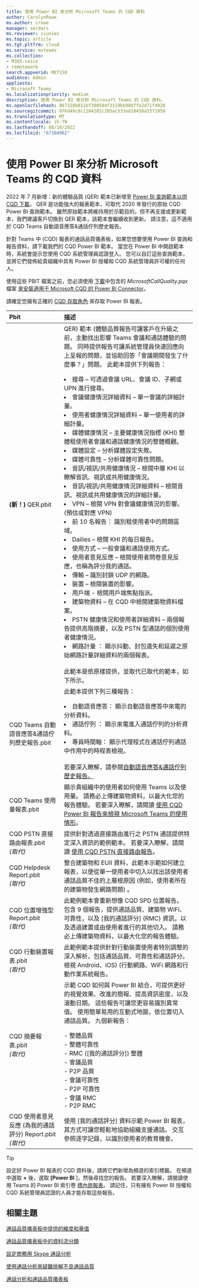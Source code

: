```yaml
---
title: 使用 Power BI 來分析 Microsoft Teams 的 CQD 資料
author: CarolynRowe
ms.author: crowe
manager: serdars
ms.reviewer: siunies
ms.topic: article
ms.tgt.pltfrm: cloud
ms.service: msteams
ms.collection:
- M365-voice
- remotework
search.appverid: MET150
audience: Admin
appliesto:
- Microsoft Teams
ms.localizationpriority: medium
description: 使用 Power BI 來分析 Microsoft Teams 的 CQD 資料。
ms.openlocfilehash: 867328b011bf300504f3119bb988ffe2d71f4920
ms.sourcegitcommit: 976d49c8c1104282c205ac533ed10450a5371950
ms.translationtype: MT
ms.contentlocale: zh-TW
ms.lasthandoff: 08/10/2022
ms.locfileid: "67304062"
---
```

# <a name="use-power-bi-to-analyze-cqd-data-for-microsoft-teams"></a>使用 Power BI 來分析 Microsoft Teams 的 CQD 資料

2022 年 7 月新增：新的體驗品質 (QER) 範本已新增至 [Power BI 查詢範本以供 CQD 下載](https://www.microsoft.com/download/details.aspx?id=102291)。 QER 是功能強大的報表範本，可取代 2020 年發行的原始 CQD Power BI 查詢範本。 雖然原始範本將維持用於示範目的，但不再支援或更新範本，我們建議客戶切換到 QER 範本，該範本會繼續收到更新。 請注意，這不適用於 CQD Teams 自動語音應答&通話佇列歷史報告。

針對 Teams 中 (CQD) 報表的通話品質儀表板，如果您想要使用 Power BI 查詢和報告資料，請下載我們的 CQD Power BI 範本。 當您在 Power BI 中開啟範本時，系統會提示您使用 CQD 系統管理員認證登入。 您可以自訂這些查詢範本，並將它們發佈給貴組織中具有 Power BI 授權和 CQD 系統管理員許可權的任何人。

使用這些 PBIT 檔案之前，您必須使用 [下載](https://www.microsoft.com/download/details.aspx?id=102291)中包含的 *MicrosoftCallQuality.pqx* 檔案 [來安裝適用于 Microsoft CQD 的 Power BI Connector](CQD-Power-BI-connector.md)。 

請確定您擁有正確的 [CQD 存取角色](turning-on-and-using-call-quality-dashboard.md#assign-admin-roles-for-access-to-cqd) 來存取 Power BI 報表。 

|Pbit |描述 |
|:----------|:---------|
|<strong> (新！) </strong> QER.pbit     |  QER) 範本 (體驗品質報告可讓客戶在升級之前，主動找出影響 Teams 會議和通話體驗的問題。 同時提供報告可讓系統管理員快速回應向上呈報的問題，並協助回答「會議期間發生了什麼事？」問題。  此範本提供下列報告：</p><li>搜尋 – 可透過會議 URL、會議 ID、子網或 UPN 進行搜尋。</li><li>會議健康情況詳細資料 – 單一會議的詳細計量。</li><li>使用者健康情況詳細資料 – 單一使用者的詳細計量。</li><li>媒體健康情況 – 主要健康情況指標 (KHI) 整體租使用者會議和通話健康情況的整體概觀。</li><li>媒體設定 – 分析媒體設定失敗。</li><li>媒體可靠性 – 分析媒體可靠性問題。</li><li>音訊/視訊/共用健康情況 – 檢閱中層 KHI 以瞭解音訊、視訊或共用健康情況。</li><li>音訊/視訊/共用健康情況詳細資料 – 檢閱音訊、視訊或共用健康情況的詳細計量。</li><li>VPN – 檢閱 VPN 對會議健康情況的影響。  (預估或對應 VPN) </li><li>前 10 名報告： 識別租使用者中的問題區域。</li><li>Dailies – 檢閱 KHI 的每日報告。</li><li>使用方式 – 一般會議和通話使用方式。</li><li>使用者意見反應 – 檢閱使用者問卷意見反應，也稱為評分我的通話。</li><li>傳輸 – 識別封鎖 UDP 的網路。</li><li>裝置 – 檢閱裝置的影響。</li><li>用戶端 - 檢閱用戶端焦點指派。</li><li>建築物資料 – 在 CQD 中檢閱建築物資料檔案。</li><li>PSTN 健康情況和使用者詳細資料 – 兩個報告提供高階摘要，以及 PSTN 型通話的個別使用者健康情況。</li><li>網路計量 ： 顯示抖動、封包遺失和延遲之原始網路計量詳細資料的兩個報表。</li> <br/> 此範本是依原樣提供，並取代已取代的範本，如下所示。|
|CQD Teams 自動語音應答&通話佇列歷史報告.pbit     |  此範本提供下列三種報告：</p><li>自動語音應答： 顯示自動語音應答中來電的分析資料。</li><li>通話佇列 ： 顯示來電進入通話佇列的分析資料。</li><li>專員時間軸： 顯示代理程式在通話佇列通話中作用中的時程表檢視。</li><br>若要深入瞭解，請參閱[自動語音應答&通話佇列歷史報告。](aa-cq-cqd-historical-reports.md) |
|CQD Teams 使用量報表.pbit     | 顯示貴組織中的使用者如何使用 Teams 以及使用量。 請務必上傳建築物資料，以最大化您的報告體驗。 若要深入瞭解，請閱讀 [使用 CQD Power BI 報告來檢視 Microsoft Teams 的使用情形](CQD-teams-utilization-report.md)。 |
|CQD PSTN 直接路由報表.pbit <br/> *(取代)*    | 提供針對透過直接路由進行之 PSTN 通話提供特定深入資訊的範例範本。 若要深入瞭解，請閱讀 [使用 CQD PSTN 直接路由報告](CQD-PSTN-report.md)。 |
|CQD Helpdesk Report.pbit <br/> *(取代)*     |整合建築物和 EUII 資料，此範本示範如何建立報表，以便從單一使用者中切入以找出該使用者通話品質不佳的上層根原因 (例如，使用者所在的建築物發生網路問題) 。 |
|CQD 位置增強型 Report.pbit <br/> *(取代)*     | 此範例範本會重新想像 CQD SPD 位置報告。 包含 9 個報告，提供通話品質、建築物 WiFi、可靠性，以及 [我的通話評分] (RMC) 資訊，以及透過建置或由使用者進行的其他切入。 請務必上傳建築物資料，以最大化您的報告體驗。 |
|CQD 行動裝置報表.pbit <br/> *(取代)*     | 此範例範本提供針對行動裝置使用者特別調整的深入解析，包括通話品質、可靠性和通話評分。 檢視 Android、iOS)  (行動網路、WiFi 網路和行動作業系統報告。 |
|CQD 摘要報表.pbit <br/> *(取代)*    | 示範 CQD 如何與 Power BI 結合，可提供更好的視覺效果、改進的簡報、提高資訊密度，以及滾動日期。 這些報告可讓您更容易識別異常值。 使用簡單易用的互動式地圖，依位置切入通話品質。 九個新報告：</p>- 整體品質<br>- 整體可靠性<br>- RMC ([我的通話評分]) 整體<br>- 會議品質<br>- P2P 品質<br>- 會議可靠性<br>- P2P 可靠性<br>- 會議 RMC<br>- P2P RMC         |
|CQD 使用者意見反應 (為我的通話評分) Report.pbit <br/> *(取代)*    | 使用 [我的通話評分] 資料示範 Power BI 報表，其方式可讓您輕鬆地協助組織支援通話。 交互參照逐字記錄，以識別使用者的教育機會。 |

> [!TIP]
> 設定好 Power BI 報表的 CQD 資料後，請將它們新增為頻道的索引標籤。 在頻道中選取 **+** 後，選取 **[Power BI** ]，然後尋找您的報告。 若要深入瞭解，請閱讀使用 Teams 的 Power BI 索引卷 [標內嵌報表](/power-bi/service-embed-report-microsoft-teams)。 請記住，只有擁有 Power BI 授權和 CQD 系統管理員認證的人員才能存取這些報告。

## <a name="related-topics"></a>相關主題

[通話品質儀表板中提供的維度和量值](dimensions-and-measures-available-in-call-quality-dashboard.md)

[通話品質儀表板中的資料流分類](stream-classification-in-call-quality-dashboard.md)

[設定商務用 Skype 通話分析](set-up-call-analytics.md)

[使用通話分析來疑難排解不良通話品質](use-call-analytics-to-troubleshoot-poor-call-quality.md)

[通話分析和通話品質儀表板](./monitor-call-quality-qos.md)

